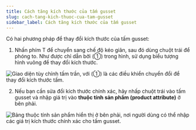 ```yaml
---
title: Cách tăng kích thước của tấm gusset
slug: cach-tang-kich-thuoc-cua-tam-gusset
sidebar_label: Cách tăng kích thước của tấm gusset
---
```


Có hai phương pháp để thay đổi kích thước của tấm gusset:

1. Nhấn phím T để chuyển sang chế độ kéo giãn, sau đó dùng chuột trái để phóng to. Như được chỉ dẫn bởi (①) trong hình, sử dụng biểu tượng hình vuông để thay đổi kích thước.

![Giao diện tùy chỉnh tấm trần, với (①) là các điều khiển chuyển đổi để thay đổi kích thước tấm.](https://storage.googleapis.com/jegavn_kb/images/0cb25c63-5b83-44d2-9893-b907268fe72f.png)

2. Nếu bạn cần sửa đổi kích thước chính xác, hãy nhấp chuột trái vào tấm gusset và nhập giá trị vào **thuộc tính sản phẩm (product attribute)** ở bên phải.

![Bảng thuộc tính sản phẩm hiển thị ở bên phải, nơi người dùng có thể nhập các giá trị kích thước chính xác cho tấm gusset.](https://storage.googleapis.com/jegavn_kb/images/7ced06d7-7645-4cf9-92f1-bf92cd814941.png)